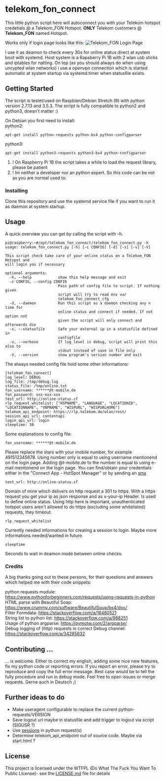 # telekom_fon_connect

This little python script here will autoconnect you with your Telekom hotspot credetials @ a Telekom_FON Hotspot. **ONLY** Telekom customers @ **Telekom_FON** named Hotspot.

Works only if login page looks like this:
<img src="http://fs5.directupload.net/images/180813/d2clfvef.jpg"  alt="Telekom_FON Login Page"/></a>

I use it as deamon to check every 30s for online status direct at system boot with systemd. Host system is a Rapsberry Pi 1B with 2 wlan usb sticks and iptables for natting.
On top (as you should always do when using uncypted wlan networks) i use a openvpn connection which is started automatic at system startup via systemd.timer when statusfile exists.

## Getting Started

The script is testet/used on Raspbian/Debian Stretch (9) with python version 2.7.13 and 3.5.3.
The script is fully compatible to python2 and python3, doesn't matter :)  

On Debian you first need to install:  
python2:
```
apt-get install python-requests python-bs4 python-configparser
```
python3:
```
apt-get install python3-requests python3-bs4 python-configparser
```

1. ! On Raspberry Pi 1B the script takes a while to load the request library, please be patient
2. ! Im neither a developer nor an python expert. So this code can be not as you are normal used to.

### Installing

Clone this repository and use the systemd service file if you want to run it as daemon at system startup.

## Usage

A quick overview you can get by calling the script with -h.

```
pi@raspberry:~#/opt/telekom_fon_connect/telekom_fon_connect.py -h
usage: telekom_fon_connect.py [-h] [-c CONFIG] [-d] [-s] [-v] [-V]

This script check take care of your online status on a Telekom_FON Hotspot and
will login you if necessary

optional arguments:
  -h, --help            show this help message and exit
  -c CONFIG, --config CONFIG
                        Pass path of config file to script. If nothing given
                        script will try to read env var
                        telekom_fon_connect_cfg
  -d, --daemon          Run this script as a daemon checking any n time for
                        online status and connect if needed. If not option not
                        given the script will only connect and afterwards die
  -s, --statusfile      Safe your external ip in a statusfile defined in
                        configfile
  -v, --verbose         If log_level is debug, script will print this also to
                        stdout instead of save in file only
  -V, --version         show program's version number and exit
```

The always needed config file hold some other informations:
```
[telekom_fon_connect]
log_level: DEBUG
log_file: /tmp/debug.log
status_file: /tmp/online.txt
fon_username: ******@t-mobile.de
fon_password: xxx-xxx-xxx
test_url: http://online-status.cf
rlp_request_whitelist: ["HSPNAME", "LANGUAGE", "LOCATIONID", "LOCATIONNAME", "VNPNAME", "WISPURL", "WISPURLHOME"]
telekom_api_endpoint: https://rlp.telekom.de/wlan/rest/
session_api_url: contentapi
login_api_url: login
sleeptime: 30
```
Some explanations to config file:
```
fon_username: ******@t-mobile.de
```
Please replace the stars with your mobile number, for example 491512345678.
Using number only is equal to using username mentionend on the login page.
Adding @t-mobile.de to the number is equal to using e-mail mentionend on the login page.
You can find/obtain your credentials either in the "Connect App - HotSpot Manager" or by sending an [sms](https://www.telekom.de/hilfe/mobilfunk-mobiles-internet/mobiles-internet-e-mail/hotspot/konfiguration-nutzen-sicherheit/sms-befehle-zur-nutzung-von-hotspot-mit-mobilfunk-zugangsdaten)

```
test_url: http://online-status.cf
```
Domain of mine which delivers on http request a 301 to https. With a https request you get your ip as json response and as x-your-ip Header. Is used to define online status.
Using http here is important, unauthenticated hotspot users aren't allowed to do https (excluding some whitelisted) requests, they timeout.

```
rlp_request_whitelist
```
Currently needed informations for creating a session to login. Maybe more informations needed/wanted in future.

```
sleeptime
```
Seconds to wait in deamon mode between online checks.

### Credits

A big thanks going out to these persons, for their questions and answers which helped me with their code snippets:

python requests module: https://www.pythonforbeginners.com/requests/using-requests-in-python  
HTML parse with Beautiful Soap: https://www.crummy.com/software/BeautifulSoup/bs4/doc/  
Filter Formdata: https://stackoverflow.com/a/16480521  
String list to python list: https://stackoverflow.com/a/988251  
Usage of python argparse: https://pymotw.com/2/argparse/  
Debug logging of (http) requests in correct Debug channel: https://stackoverflow.com/a/34285632  

## Contributing ...

... is welcome. Either to correct my english, adding some nice new features, fix my python code or reporting errors.
If you report an error, please try to reproduce and copy the full error message.
Best case would be to tell the fully procedure and run in debug mode.
Feel free to open issues or merge requests.
Gerne auch in Deutsch ;)

## Further ideas to do
- Make useragent configurable to replace the current python-requests/VERSION
- Save logout url maybe in statusfile and add trigger to logout via script (SIGUSR ?)
- Use [sessions](http://docs.python-requests.org/en/master/user/advanced/#session-objects) in python request(s)
- Determine telekom_api_endpoint out of source code. Maybe via start.html ?

## License

This project is licensed under the WTFPL (Do What The Fuck You Want To Public License)- see the [LICENSE.md](LICENSE.md) file for details
